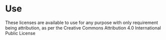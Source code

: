 # Use

These licenses are available to use for any purpose with only requirement being attribution, as per the Creative Commons Attribution 4.0 International Public License
